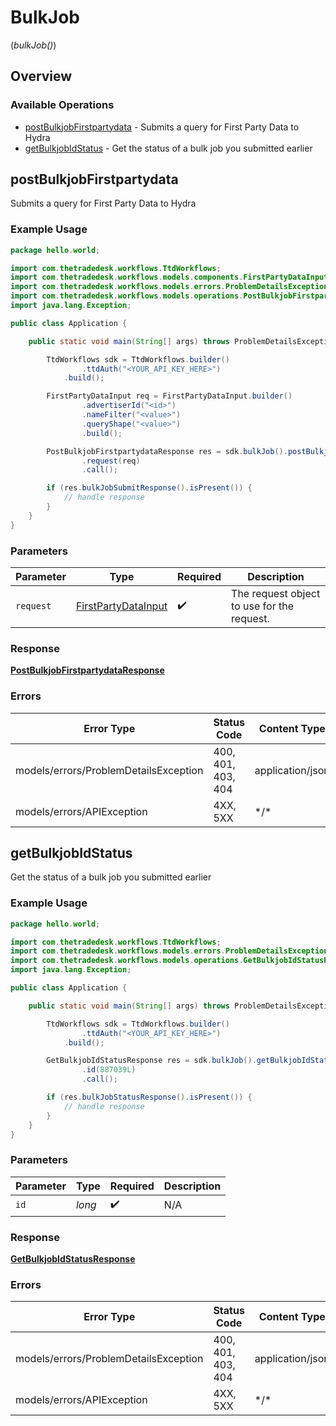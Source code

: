 # BulkJob
(*bulkJob()*)

## Overview

### Available Operations

* [postBulkjobFirstpartydata](#postbulkjobfirstpartydata) - Submits a query for First Party Data to Hydra
* [getBulkjobIdStatus](#getbulkjobidstatus) - Get the status of a bulk job you submitted earlier

## postBulkjobFirstpartydata

Submits a query for First Party Data to Hydra

### Example Usage

```java
package hello.world;

import com.thetradedesk.workflows.TtdWorkflows;
import com.thetradedesk.workflows.models.components.FirstPartyDataInput;
import com.thetradedesk.workflows.models.errors.ProblemDetailsException;
import com.thetradedesk.workflows.models.operations.PostBulkjobFirstpartydataResponse;
import java.lang.Exception;

public class Application {

    public static void main(String[] args) throws ProblemDetailsException, Exception {

        TtdWorkflows sdk = TtdWorkflows.builder()
                .ttdAuth("<YOUR_API_KEY_HERE>")
            .build();

        FirstPartyDataInput req = FirstPartyDataInput.builder()
                .advertiserId("<id>")
                .nameFilter("<value>")
                .queryShape("<value>")
                .build();

        PostBulkjobFirstpartydataResponse res = sdk.bulkJob().postBulkjobFirstpartydata()
                .request(req)
                .call();

        if (res.bulkJobSubmitResponse().isPresent()) {
            // handle response
        }
    }
}
```

### Parameters

| Parameter                                                         | Type                                                              | Required                                                          | Description                                                       |
| ----------------------------------------------------------------- | ----------------------------------------------------------------- | ----------------------------------------------------------------- | ----------------------------------------------------------------- |
| `request`                                                         | [FirstPartyDataInput](../../models/shared/FirstPartyDataInput.md) | :heavy_check_mark:                                                | The request object to use for the request.                        |

### Response

**[PostBulkjobFirstpartydataResponse](../../models/operations/PostBulkjobFirstpartydataResponse.md)**

### Errors

| Error Type                            | Status Code                           | Content Type                          |
| ------------------------------------- | ------------------------------------- | ------------------------------------- |
| models/errors/ProblemDetailsException | 400, 401, 403, 404                    | application/json                      |
| models/errors/APIException            | 4XX, 5XX                              | \*/\*                                 |

## getBulkjobIdStatus

Get the status of a bulk job you submitted earlier

### Example Usage

```java
package hello.world;

import com.thetradedesk.workflows.TtdWorkflows;
import com.thetradedesk.workflows.models.errors.ProblemDetailsException;
import com.thetradedesk.workflows.models.operations.GetBulkjobIdStatusResponse;
import java.lang.Exception;

public class Application {

    public static void main(String[] args) throws ProblemDetailsException, Exception {

        TtdWorkflows sdk = TtdWorkflows.builder()
                .ttdAuth("<YOUR_API_KEY_HERE>")
            .build();

        GetBulkjobIdStatusResponse res = sdk.bulkJob().getBulkjobIdStatus()
                .id(887039L)
                .call();

        if (res.bulkJobStatusResponse().isPresent()) {
            // handle response
        }
    }
}
```

### Parameters

| Parameter          | Type               | Required           | Description        |
| ------------------ | ------------------ | ------------------ | ------------------ |
| `id`               | *long*             | :heavy_check_mark: | N/A                |

### Response

**[GetBulkjobIdStatusResponse](../../models/operations/GetBulkjobIdStatusResponse.md)**

### Errors

| Error Type                            | Status Code                           | Content Type                          |
| ------------------------------------- | ------------------------------------- | ------------------------------------- |
| models/errors/ProblemDetailsException | 400, 401, 403, 404                    | application/json                      |
| models/errors/APIException            | 4XX, 5XX                              | \*/\*                                 |